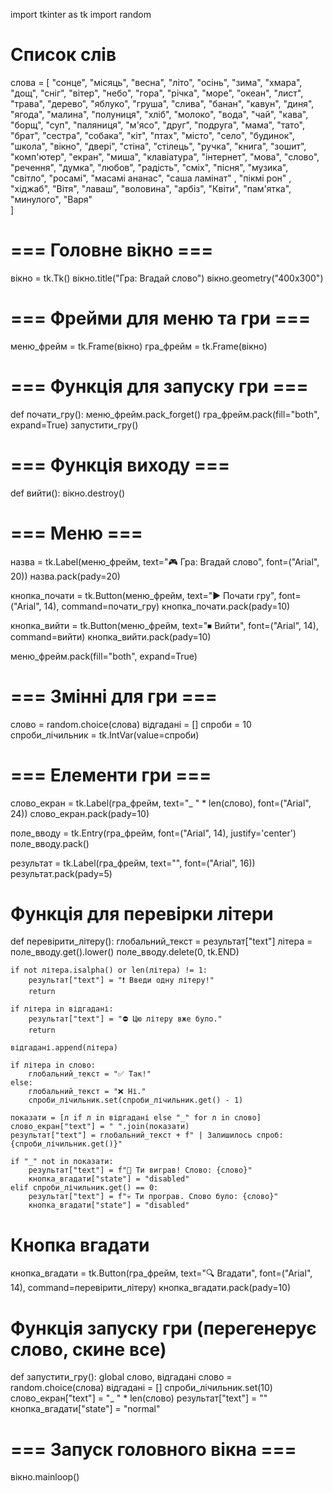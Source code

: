 import tkinter as tk
import random

# Список слів
слова = [ "сонце", "місяць", "весна", "літо", "осінь", "зима", "хмара", "дощ", "сніг",
    "вітер", "небо", "гора", "річка", "море", "океан", "лист", "трава", "дерево",
    "яблуко", "груша", "слива", "банан", "кавун", "диня", "ягода", "малина", "полуниця",
    "хліб", "молоко", "вода", "чай", "кава", "борщ", "суп", "паляниця", "м'ясо",
    "друг", "подруга", "мама", "тато", "брат", "сестра", "собака", "кіт", "птах",
    "місто", "село", "будинок", "школа", "вікно", "двері", "стіна", "стілець", "ручка",
    "книга", "зошит", "комп'ютер", "екран", "миша", "клавіатура", "інтернет", "мова",
    "слово", "речення", "думка", "любов", "радість", "сміх", "пісня", "музика", "світло", "росамі",
    "масамі ананас", "саша ламінат" , "пікмі рон" , "хіджаб",  "Вітя", "лаваш", "воловина",
     "арбіз", "Квіти", "пам'ятка", "минулого", "Варя"     
]
   


# === Головне вікно ===
вікно = tk.Tk()
вікно.title("Гра: Вгадай слово")
вікно.geometry("400x300")

# === Фрейми для меню та гри ===
меню_фрейм = tk.Frame(вікно)
гра_фрейм = tk.Frame(вікно)

# === Функція для запуску гри ===
def почати_гру():
    меню_фрейм.pack_forget()
    гра_фрейм.pack(fill="both", expand=True)
    запустити_гру()

# === Функція виходу ===
def вийти():
    вікно.destroy()

# === Меню ===
назва = tk.Label(меню_фрейм, text="🎮 Гра: Вгадай слово", font=("Arial", 20))
назва.pack(pady=20)

кнопка_почати = tk.Button(меню_фрейм, text="▶ Почати гру", font=("Arial", 14), command=почати_гру)
кнопка_почати.pack(pady=10)

кнопка_вийти = tk.Button(меню_фрейм, text="⏹ Вийти", font=("Arial", 14), command=вийти)
кнопка_вийти.pack(pady=10)

меню_фрейм.pack(fill="both", expand=True)

# === Змінні для гри ===
слово = random.choice(слова)
відгадані = []
спроби = 10
спроби_лічильник = tk.IntVar(value=спроби)

# === Елементи гри ===
слово_екран = tk.Label(гра_фрейм, text="_ " * len(слово), font=("Arial", 24))
слово_екран.pack(pady=10)

поле_вводу = tk.Entry(гра_фрейм, font=("Arial", 14), justify='center')
поле_вводу.pack()

результат = tk.Label(гра_фрейм, text="", font=("Arial", 16))
результат.pack(pady=5)

# Функція для перевірки літери
def перевірити_літеру():
    глобальний_текст = результат["text"]
    літера = поле_вводу.get().lower()
    поле_вводу.delete(0, tk.END)

    if not літера.isalpha() or len(літера) != 1:
        результат["text"] = "❗ Введи одну літеру!"
        return

    if літера in відгадані:
        результат["text"] = "⛔ Цю літеру вже було."
        return

    відгадані.append(літера)

    if літера in слово:
        глобальний_текст = "✅ Так!"
    else:
        глобальний_текст = "❌ Ні."
        спроби_лічильник.set(спроби_лічильник.get() - 1)

    показати = [л if л in відгадані else "_" for л in слово]
    слово_екран["text"] = " ".join(показати)
    результат["text"] = глобальний_текст + f" | Залишилось спроб: {спроби_лічильник.get()}"

    if "_" not in показати:
        результат["text"] = f"🎉 Ти виграв! Слово: {слово}"
        кнопка_вгадати["state"] = "disabled"
    elif спроби_лічильник.get() == 0:
        результат["text"] = f"💀 Ти програв. Слово було: {слово}"
        кнопка_вгадати["state"] = "disabled"

# Кнопка вгадати
кнопка_вгадати = tk.Button(гра_фрейм, text="🔍 Вгадати", font=("Arial", 14), command=перевірити_літеру)
кнопка_вгадати.pack(pady=10)

# Функція запуску гри (перегенерує слово, скине все)
def запустити_гру():
    global слово, відгадані
    слово = random.choice(слова)
    відгадані = []
    спроби_лічильник.set(10)
    слово_екран["text"] = "_ " * len(слово)
    результат["text"] = ""
    кнопка_вгадати["state"] = "normal"

# === Запуск головного вікна ===
вікно.mainloop()

